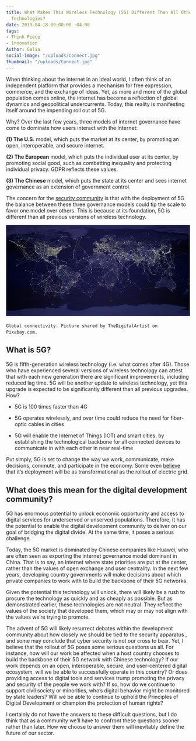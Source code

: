 ```yaml
---
title: What Makes This Wireless Technology (5G) Different Than All Other Wireless
  Technologies?
date: 2019-04-18 09:00:00 -04:00
tags:
- Think Piece
- Innovation
Author: Galia
social-image: "/uploads/Connect.jpg"
thumbnail: "/uploads/Connect.jpg"
---
```


When thinking about the internet in an ideal world, I often think of an independent platform that provides a mechanism for free expression, commerce, and the exchange of ideas. Yet, as more and more of the global population comes online, the internet has become a reflection of global dynamics and geopolitical undercurrents. Today, this reality is manifesting itself around the impending roll out of 5G.

<!--more-->

Why? Over the last few years, three models of internet governance have come to dominate how users interact with the Internet:

**(1) The U.S.** model, which puts the market at its center, by promoting an open, interoperable, and secure internet.

**(2) The European** model, which puts the individual user at its center, by promoting social good, such as combatting inequality and protecting individual privacy. GDPR reflects these values.

**(3) The Chinese** model, which puts the state at its center and sees internet governance as an extension of government control.

The concern for the [security community](https://www.atlanticcouncil.org/images/acevents/BrentScowcroftCenter/Strategic_Insights_Memo_vF_2.11.pdf) is that with the deployment of 5G the balance between these three governance models could tip the scale to favor one model over others. This is because at its foundation, 5G is different than all previous versions of wireless technology.

![Connect.jpg](/uploads/Connect.jpg)

`Global connectivity. Picture shared by TheDigitalArtist on Pixabay.com.`

## What is 5G?

5G is fifth-generation wireless technology (i.e. what comes after 4G). Those who have experienced several versions of wireless technology can attest that with each new generation there are significant improvements, including reduced lag time. 5G will be another update to wireless technology, yet this upgrade is expected to be significantly different than all previous upgrades. How?

* 5G is 100 times faster than 4G

* 5G operates wirelessly, and over time could reduce the need for fiber-optic cables in cities

* 5G will enable the Internet of Things (IOT) and smart cities, by establishing the technological backbone for all connected devices to communicate in with each other in near real-time

Put simply, 5G is set to change the way we work, communicate, make decisions, commute, and participate in the economy. Some even [believe](http://www.politico.com/sponsor-content/2018/11/5g-explained) that it’s deployment will be as transformational as the rollout of electric grid.

## What does this mean for the digital development community?

5G has enormous potential to unlock economic opportunity and access to digital services for underserved or unserved populations. Therefore, it has the potential to enable the digital development community to deliver on our goal of bridging the digital divide. At the same time, it poses a serious challenge.

Today, the 5G market is dominated by Chinese companies like Huawei, who are often seen as exporting the internet governance model dominant in China. That is to say, an internet where state priorities are put at the center, rather than the values of open exchange and user centrality. In the next few years, developing country governments will make decisions about which private companies to work with to build the backbone of their 5G networks.

Given the potential this technology will unlock, there will likely be a rush to procure the technology as quickly and as cheaply as possible. But as demonstrated earlier, these technologies are not neutral. They reflect the values of the society that developed them, which may or may not align with the values we’re trying to promote.

The advent of 5G will likely resurrect debates within the development community about how closely we should be tied to the security apparatus , and some may conclude that cyber security is not our cross to bear. Yet, I believe that the rollout of 5G  poses some serious questions us all. For instance, how will our work be affected when a host country chooses to build the backbone of their 5G network with Chinese technology? If our work depends on an open, interoperable, secure, and user-centered digital ecosystem, will we be able to successfully operate in this country? Or does providing access to digital tools and services trump promoting the privacy and security of the people we work with? If so, how do we continue to support civil society or minorities, who’s digital behavior might be monitored by state leaders? Will we be able to continue to uphold the Principles of Digital Development or champion the protection of human rights?

I certainly do not have the answers to these difficult questions, but I do think that as a community we’ll have to confront these questions sooner rather than later. How we choose to answer them will inevitably define the future of our sector.